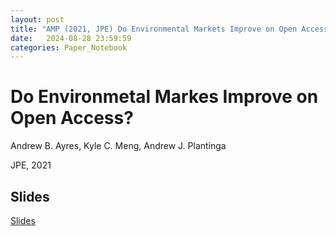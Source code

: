 ```yaml
---
layout: post
title: "AMP (2021, JPE) Do Environmental Markets Improve on Open Access?"
date:   2024-08-28 23:59:59
categories: Paper_Notebook
---
```


# Do Environmetal Markes Improve on Open Access?

Andrew B. Ayres, Kyle C. Meng, Andrew J. Plantinga

JPE, 2021

## Slides
[Slides]({{site.baseurl}}/assets/AMP2021.pdf)
